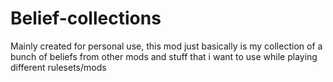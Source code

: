 # Belief-collections
Mainly created for personal use, this mod just basically is my collection of a bunch of beliefs from other mods and stuff that i want to use while playing different rulesets/mods
